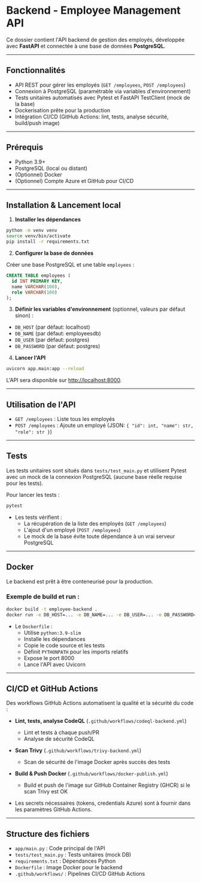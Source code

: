 # Backend - Employee Management API

Ce dossier contient l'API backend de gestion des employés, développée avec **FastAPI** et connectée à une base de données **PostgreSQL**.

---

## Fonctionnalités

- API REST pour gérer les employés (`GET /employees`, `POST /employees`)
- Connexion à PostgreSQL (paramétrable via variables d'environnement)
- Tests unitaires automatisés avec Pytest et FastAPI TestClient (mock de la base)
- Dockerisation prête pour la production
- Intégration CI/CD (GitHub Actions: lint, tests, analyse sécurité, build/push image)

---

## Prérequis

- Python 3.9+
- PostgreSQL (local ou distant)
- (Optionnel) Docker
- (Optionnel) Compte Azure et GitHub pour CI/CD

---

## Installation & Lancement local

1. **Installer les dépendances**

```bash
python -m venv venv
source venv/bin/activate
pip install -r requirements.txt
```

2. **Configurer la base de données**

Créer une base PostgreSQL et une table `employees` :

```sql
CREATE TABLE employees (
  id INT PRIMARY KEY,
  name VARCHAR(100),
  role VARCHAR(100)
);
```

3. **Définir les variables d'environnement** (optionnel, valeurs par défaut sinon) :

- `DB_HOST` (par défaut: localhost)
- `DB_NAME` (par défaut: employeesdb)
- `DB_USER` (par défaut: postgres)
- `DB_PASSWORD` (par défaut: postgres)

4. **Lancer l'API**

```bash
uvicorn app.main:app --reload
```

L'API sera disponible sur [http://localhost:8000](http://localhost:8000).

---

## Utilisation de l'API

- `GET /employees` : Liste tous les employés
- `POST /employees` : Ajoute un employé (JSON: `{ "id": int, "name": str, "role": str }`)

---

## Tests

Les tests unitaires sont situés dans `tests/test_main.py` et utilisent Pytest avec un mock de la connexion PostgreSQL (aucune base réelle requise pour les tests).

Pour lancer les tests :

```bash
pytest
```

- Les tests vérifient :
  - La récupération de la liste des employés (`GET /employees`)
  - L'ajout d'un employé (`POST /employees`)
  - Le mock de la base évite toute dépendance à un vrai serveur PostgreSQL

---

## Docker

Le backend est prêt à être conteneurisé pour la production.

### Exemple de build et run :

```bash
docker build -t employee-backend .
docker run -e DB_HOST=... -e DB_NAME=... -e DB_USER=... -e DB_PASSWORD=... -p 8000:8000 employee-backend
```

- Le `Dockerfile` :
  - Utilise `python:3.9-slim`
  - Installe les dépendances
  - Copie le code source et les tests
  - Définit `PYTHONPATH` pour les imports relatifs
  - Expose le port 8000
  - Lance l'API avec Uvicorn

---

## CI/CD et GitHub Actions

Des workflows GitHub Actions automatisent la qualité et la sécurité du code :

- **Lint, tests, analyse CodeQL** (`.github/workflows/codeql-backend.yml`)
  - Lint et tests à chaque push/PR
  - Analyse de sécurité CodeQL

- **Scan Trivy** (`.github/workflows/trivy-backend.yml`)
  - Scan de sécurité de l'image Docker après succès des tests

- **Build & Push Docker** (`.github/workflows/docker-publish.yml`)
  - Build et push de l'image sur GitHub Container Registry (GHCR) si le scan Trivy est OK

- Les secrets nécessaires (tokens, credentials Azure) sont à fournir dans les paramètres GitHub Actions.

---

## Structure des fichiers

- `app/main.py` : Code principal de l'API
- `tests/test_main.py` : Tests unitaires (mock DB)
- `requirements.txt` : Dépendances Python
- `Dockerfile` : Image Docker pour le backend
- `.github/workflows/` : Pipelines CI/CD GitHub Actions


